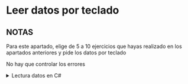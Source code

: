 # Leer datos por teclado

## NOTAS
Para este apartado, elige de 5 a 10 ejercicios que hayas realizado en los apartados anteriores y pide los datos por teclado

No hay que controlar los errores

<details>
<summary>Lectura datos en C#</summary>

```csharp
// En TypeSscript, leer datos por teclado es algo complejo, así que vamos a poner el ejemplo en C#
Console.Write("Escribe algo por teclado: ")
string texto = Console.ReadLine()
Console.WriteLine($"El texto es: {texto}")
```

<details>
<summary>Solo apto para valientes (Lectura por teclado en TypeScript)</summary>

```typescript
// Primero deberíamos tener el gestor de paquetes npm intalado, luego ejecutamos el siguiente comando en consola
// npm install readline-sync
// Y luego
// npm install @types/node --save-dev
// Por último importamos el paquete en el archivo de TypeScript
import * as readline from 'readline';

// async tiene que ver con el manejo de hilos y la concurrencia
(async () => {
    let texto = await leerPorTeclado(); // await hace que no se siga ejecutando más código hasta que se terminen de ejecutar las sentencias de la función leerPorTeclado()
    console.log(`El texto introducido es: ${texto}`) // No hay que olvidarse de recoger en una variable lo que nos devuelve el método para poder hacer lo que el algoritmo requiera con el dato introducido
})()

/*
 * Esta función escribirá por consola "Introduce un texto: ". Es un mensaje genérico que se puede cambiar en caso de que queramos ser más específicos a la hora de decirle al ususario lo que debe introducir
 * Luego podrás escribir lo que quieras por teclado
 * Cuando hayamos terminado de escribir, habrá que pulsar la tecla Enter
 * Luego devuelve ese valor y habrá que recuperarlo
*/
function leerPorTeclado(mensaje: string = "Introduce un texto: "): Promise<string> {
    return new Promise((resolve) => {
        const rl = readline.createInterface({
            input: process.stdin,
            output: process.stdout
        });

        rl.question(mensaje, (input) => {
            rl.close();
            resolve(input);
        });
    });
}
```

</details>

</details>